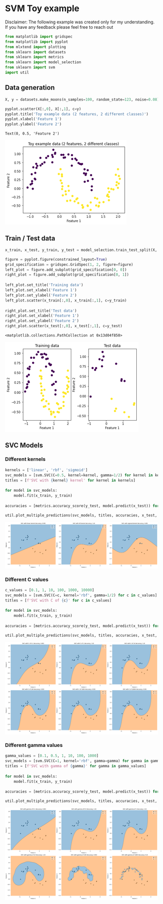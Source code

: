 # SVM Toy example

Disclaimer: The following example was created only for my understanding. If you have any feedback please feel free to reach out


```python
from matplotlib import gridspec
from matplotlib import pyplot
from mlxtend import plotting
from sklearn import datasets
from sklearn import metrics
from sklearn import model_selection
from sklearn import svm
import util
```

## Data generation


```python
X, y = datasets.make_moons(n_samples=100, random_state=123, noise=0.08)
```


```python
pyplot.scatter(X[:,0], X[:,1], c=y)
pyplot.title('Toy example data (2 features, 2 different classes)')
pyplot.xlabel('Feature 1')
pyplot.ylabel('Feature 2')
```




    Text(0, 0.5, 'Feature 2')




    
![png](images/output_5_1.png)
    


## Train / Test data


```python
x_train, x_test, y_train, y_test = model_selection.train_test_split(X, y, test_size=.20)
```


```python
figure = pyplot.figure(constrained_layout=True)
grid_specification = gridspec.GridSpec(1, 2, figure=figure)
left_plot = figure.add_subplot(grid_specification[0, 0])
right_plot = figure.add_subplot(grid_specification[0, 1])

left_plot.set_title('Training data')
left_plot.set_xlabel('Feature 1')
left_plot.set_ylabel('Feature 2')
left_plot.scatter(x_train[:,0], x_train[:,1], c=y_train)

right_plot.set_title('Test data')
right_plot.set_xlabel('Feature 1')
right_plot.set_ylabel('Feature 2')
right_plot.scatter(x_test[:,0], x_test[:,1], c=y_test)
```




    <matplotlib.collections.PathCollection at 0x13d04f850>




    
![png](images/output_8_1.png)
    


## SVC Models

### Different kernels


```python
kernels = ['linear', 'rbf', 'sigmoid']
svc_models = [svm.SVC(C=0.5, kernel=kernel, gamma=1/2) for kernel in kernels]
titles = [f'SVC with {kernel} kernel' for kernel in kernels]

for model in svc_models:
    model.fit(x_train, y_train)

accuracies = [metrics.accuracy_score(y_test, model.predict(x_test)) for model in svc_models]
```


```python
util.plot_multiple_predictions(svc_models, titles, accuracies, x_test, y_test)
```


    
![png](images/output_12_0.png)
    


### Different C values


```python
c_values = [0.1, 1, 10, 100, 1000, 10000]
svc_models = [svm.SVC(C=c, kernel='rbf', gamma=1/2) for c in c_values]
titles = [f'SVC with C of {c}' for c in c_values]

for model in svc_models:
    model.fit(x_train, y_train)

accuracies = [metrics.accuracy_score(y_test, model.predict(x_test)) for model in svc_models]
```


```python
util.plot_multiple_predictions(svc_models, titles, accuracies, x_test, y_test)
```


    
![png](images/output_15_0.png)
    


### Different gamma values


```python
gamma_values = [0.1, 0.5, 1, 10, 100, 1000]
svc_models = [svm.SVC(C=1, kernel='rbf', gamma=gamma) for gamma in gamma_values]
titles = [f'SVC with gamma of {gamma}' for gamma in gamma_values]

for model in svc_models:
    model.fit(x_train, y_train)

accuracies = [metrics.accuracy_score(y_test, model.predict(x_test)) for model in svc_models]
```


```python
util.plot_multiple_predictions(svc_models, titles, accuracies, x_test, y_test)
```


    
![png](images/output_18_0.png)
    

